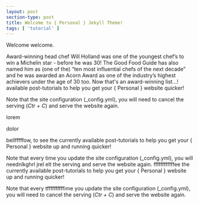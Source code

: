 ```yaml
---
layout: post
section-type: post
title: Welcome to { Personal } Jekyll Theme!
tags: [ 'tutorial' ]
---
```


Welcome welcome.

Award-winning head chef Will Holland was one of the youngest chef’s to win a Michelin star - before he was 30! The Good Food Guide has also named him as (one of the) “ten most influential chefs of the next decade” and he was awarded an Acorn Award as one of the industry’s highest achievers under the age of 30 too. Now that's an award-winning list...!
available post-tutorials to help you get your { Personal } website quicker!

Note that the site configuration (\_config.yml), you will need
to cancel the serving (*Ctr + C*) and serve the website again.

lorem 

dolor 

bellfffffow, to see the currently available post-tutorials to help you get your { Personal } website up and running quicker!

Note that every time you update the site configuration (\_config.yml), you will neednlkghrl jrel elt the serving and serve the website again.
ffffffffffffee the currently available post-tutorials to help you get your { Personal } website up and running quicker!

Note that every tffffffffffime you update the site configuration (\_config.yml), you will need
to cancel the serving (*Ctr + C*) and serve the website again.
